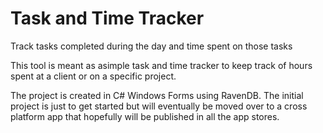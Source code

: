 # Task and Time Tracker
Track tasks completed during the day and time spent on those tasks

This tool is meant as asimple task and time tracker to keep track of hours spent at a client or on a specific project.

The project is created in C# Windows Forms using RavenDB. The initial project is just to get started but will eventually be moved over to a cross platform app that hopefully will be published in all the app stores.